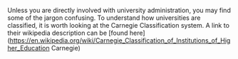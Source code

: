 Unless you are directly involved with university administration, you may find some of the jargon confusing. To understand how universities are classified, it is worth looking at the Carnegie Classification system. A link to their wikipedia description can be [found here](https://en.wikipedia.org/wiki/Carnegie_Classification_of_Institutions_of_Higher_Education Carnegie)